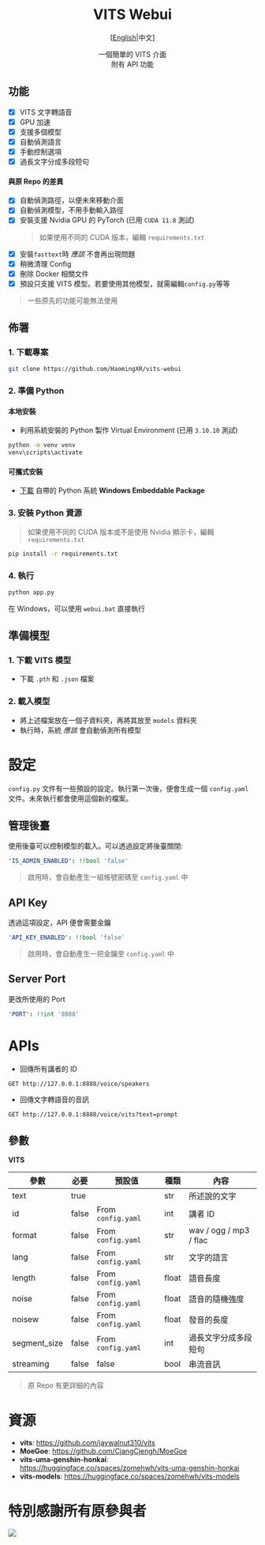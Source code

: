 <h1 align="center">VITS Webui</h1>
<p align="center">[<a href="README.md">English</a>|中文]</p>

<p align="center">一個簡單的 VITS 介面<br>
附有 API 功能</p>


## 功能
- [x] VITS 文字轉語音
- [x] GPU 加速
- [x] 支援多個模型
- [x] 自動偵測語言
- [x] 手動控制選項
- [x] 過長文字分成多段短句

#### 與原 Repo 的差異
- [x] 自動偵測路徑，以便未來移動介面
- [x] 自動偵測模型，不用手動輸入路徑
- [x] 安裝支援 Nvidia GPU 的 PyTorch (已用 `CUDA 11.8` 測試)
  > 如果使用不同的 CUDA 版本，編輯 `requirements.txt`
- [x] 安裝`fasttext`時 *應該* 不會再出現問題
- [x] 稍微清理 Config
- [x] 刪除 Docker 相關文件
- [x] 預設只支援 VITS 模型。若要使用其他模型，就需編輯`config.py`等等

> 一些原先的功能可能無法使用


## 佈署

### 1. 下載專案

```bash
git clone https://github.com/HaomingXR/vits-webui
```

### 2. 準備 Python

#### 本地安裝
- 利用系統安裝的 Python 製作 Virtual Environment (已用 `3.10.10` 測試)

```bash
python -m venv venv
venv\scripts\activate
```

#### 可攜式安裝
- [下載](https://www.python.org/downloads/) 自帶的 Python 系統 **Windows Embeddable Package** 

### 3. 安裝 Python 資源
> 如果使用不同的 CUDA 版本或不是使用 Nvidia 顯示卡，編輯 `requirements.txt`
```bash
pip install -r requirements.txt
```

### 4. 執行

```bash
python app.py
```

在 Windows，可以使用 `webui.bat` 直接執行


## 準備模型

### 1. 下載 VITS 模型
- 下載 `.pth` 和 `.json` 檔案

### 2. 載入模型
- 將上述檔案放在一個子資料夾，再將其放至 `models` 資料夾
- 執行時，系統 *應該* 會自動偵測所有模型


# 設定
`config.py` 文件有一些預設的設定。執行第一次後，便會生成一個 `config.yaml` 文件。未來執行都會使用這個新的檔案。

## 管理後臺
使用後臺可以控制模型的載入。可以透過設定將後臺關閉:

```yaml
'IS_ADMIN_ENABLED': !!bool 'false'
```
> 啟用時，會自動產生一組帳號密碼至 `config.yaml` 中


## API Key
透過這項設定，API 便會需要金鑰

```yaml
'API_KEY_ENABLED': !!bool 'false'
```
> 啟用時，會自動產生一把金鑰至 `config.yaml` 中

## Server Port
更改所使用的 Port
```yaml
'PORT': !!int '8888'
```


# APIs
- 回傳所有講者的 ID
```
GET http://127.0.0.1:8888/voice/speakers
```

- 回傳文字轉語音的音訊
```
GET http://127.0.0.1:8888/voice/vits?text=prompt
```

## 參數
**VITS**

| 參數 | 必要 | 預設值 | 種類 | 內容 |
| ------------ | -------- | ------------------ | ----- | ----- |
| text         | true     |                    | str   | 所述說的文字 |
| id           | false    | From `config.yaml` | int   | 講者 ID |
| format       | false    | From `config.yaml` | str   | wav / ogg / mp3 / flac                                                            |
| lang         | false    | From `config.yaml` | str   | 文字的語言 |
| length       | false    | From `config.yaml` | float | 語音長度 |
| noise        | false    | From `config.yaml` | float | 語音的隨機強度 |
| noisew       | false    | From `config.yaml` | float | 發音的長度 |
| segment_size | false    | From `config.yaml` | int   | 過長文字分成多段短句 |
| streaming    | false    | false              | bool  | 串流音訊 |

> 原 Repo 有更詳細的內容


# 資源
- **vits**: https://github.com/jaywalnut310/vits
- **MoeGoe**: https://github.com/CjangCjengh/MoeGoe
- **vits-uma-genshin-honkai**: https://huggingface.co/spaces/zomehwh/vits-uma-genshin-honkai
- **vits-models**: https://huggingface.co/spaces/zomehwh/vits-models


# 特別感謝所有原參與者
<img src="https://contrib.rocks/image?repo=artrajz/vits-simple-api"/></a>
